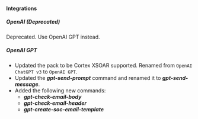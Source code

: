 
#### Integrations

##### OpenAI (Deprecated)

Deprecated. Use OpenAI GPT instead.

##### OpenAI GPT
- Updated the pack to be Cortex XSOAR supported. Renamed from `OpenAI ChatGPT v3` to `OpenAI GPT`.
- Updated the ***gpt-send-prompt*** command and renamed it to ***gpt-send-message***.
- Added the following new commands:
  - ***gpt-check-email-body***
  - ***gpt-check-email-header***
  - ***gpt-create-soc-email-template***
